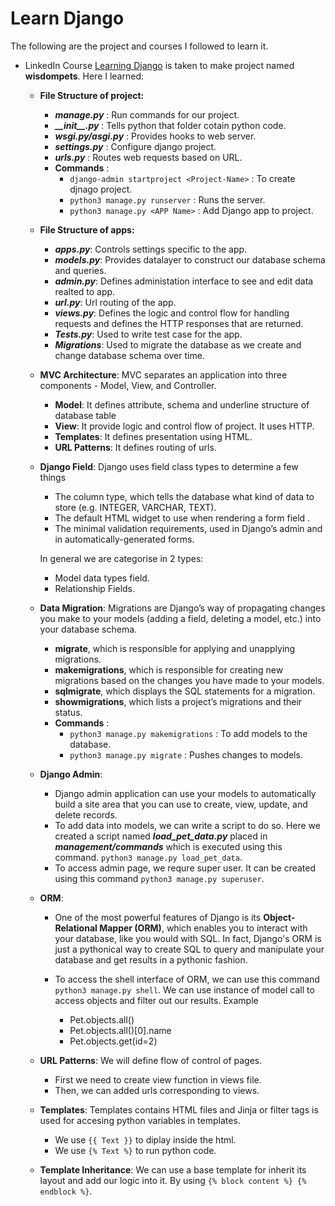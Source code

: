 # Learn Django

The following are the project and courses I followed to learn it.

- LinkedIn Course [Learning Django](https://www.linkedin.com/learning/learning-django-2) is taken to make project named **wisdompets**.
Here I learned:
    - **File Structure of project:** 
        - ***manage.py*** : Run commands for our project.
        - ***\_\_init\_\_.py*** : Tells python that folder cotain python code.
        - ***wsgi.py/asgi.py*** : Provides hooks to web server.
        - ***settings.py*** : Configure django project.
        - ***urls.py*** : Routes web requests based on URL.
        - **Commands** :
            - `django-admin startproject <Project-Name>` : To create djnago project.
            - `python3 manage.py runserver` : Runs the server.
            - `python3 manage.py <APP Name>` : Add Django app to project.
    - **File Structure of apps:** 
        - ***apps.py***: Controls settings specific to the app.
        - ***models.py***: Provides datalayer to construct our database schema and queries.
        - ***admin.py***: Defines administation interface to see and edit data realted to app.
        - ***url.py***: Url routing of the app.
        - ***views.py***: Defines the logic and control flow for handling requests and defines the HTTP responses that are returned.
        - ***Tests.py***: Used to write test case for the app.
        - ***Migrations***: Used to migrate the database as we create and change database schema over time.
    - **MVC Architecture**: 
        MVC separates an application into three components - Model, View, and Controller. 
        - **Model**: It defines attribute, schema and underline structure of database table
        - **View**: It provide logic and control flow of project. It uses HTTP.
        - **Templates**: It defines presentation using HTML.
        - **URL Patterns**: It defines routing of urls.
    - **Django Field**:
        Django uses field class types to determine a few things
        - The column type, which tells the database what kind of data to store (e.g. INTEGER, VARCHAR, TEXT).
        - The default HTML widget to use when rendering a form field .
        - The minimal validation requirements, used in Django’s admin and in automatically-generated forms.

        In general we are categorise in 2 types:
        - Model data types field.
        - Relationship Fields.
    - **Data Migration**:
    Migrations are Django’s way of propagating changes you make to your models (adding a field, deleting a model, etc.) into your database schema. 
        - **migrate**, which is responsible for applying and unapplying migrations.
        - **makemigrations**, which is responsible for creating new migrations based on the changes you have made to your models.
        - **sqlmigrate**, which displays the SQL statements for a migration.
        - **showmigrations**, which lists a project’s migrations and their status.
        - **Commands** :
            - `python3 manage.py makemigrations` : To add models to the database.
            - `python3 manage.py migrate` : Pushes changes to models.
    
    - **Django Admin**:
        - Django admin application can use your models to automatically build a site area that you can use to create, view, update, and delete records.
        - To add data into models, we can write a script to do so. Here we created a script named ***load_pet_data.py*** placed in ***management/commands*** which is executed using this command.
        `python3 manage.py load_pet_data`.
        - To access admin page, we requre super user. It can be created using this command `python3 manage.py superuser`.
    - **ORM**:
        - One of the most powerful features of Django is its **Object-Relational Mapper (ORM)**, which enables you to interact with your database, like you would with SQL. In fact, Django's ORM is just a pythonical way to create SQL to query and manipulate your database and get results in a pythonic fashion.

        - To access the shell interface of ORM, we can use this command `python3 manage.py shell`. We can use instance of model call to access objects and filter out our results.
        Example
            - Pet.objects.all()
            - Pet.objects.all()[0].name
            - Pet.objects.get(id=2)
    - **URL Patterns**:
        We will define flow of control of pages. 
        - First we need to create view function in views file.
        - Then, we can added urls corresponding to views.

    - **Templates**:
        Templates contains HTML files and Jinja or filter tags is used for accesing python variables in templates.
        - We use `{{ Text }}` to diplay inside the html.
        - We use `{% Text %}` to run python code.

    - **Template Inheritance**:
        We can use a base template for inherit its layout and add our logic into it. By using ```{% block content %} {% endblock %}```.